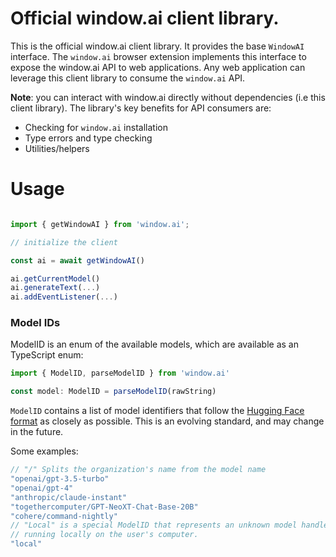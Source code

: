 # Official window.ai client library.

This is the official window.ai client library. It provides the base `WindowAI` interface. The `window.ai` browser extension implements this interface to expose the window.ai API to web applications. Any web application can leverage this client library to consume the `window.ai` API.

**Note**: you can interact with window.ai directly without dependencies (i.e this client library). The library's key benefits for API consumers are:

- Checking for `window.ai` installation
- Type errors and type checking
- Utilities/helpers

# Usage

```ts

import { getWindowAI } from 'window.ai';

// initialize the client

const ai = await getWindowAI()

ai.getCurrentModel()
ai.generateText(...)
ai.addEventListener(...)
```

### Model IDs

ModelID is an enum of the available models, which are available as an
TypeScript enum:
```ts
import { ModelID, parseModelID } from 'window.ai'

const model: ModelID = parseModelID(rawString)
```

`ModelID` contains a list of model identifiers that follow
the [Hugging Face format](https://huggingface.co/docs/transformers/main_classes/model) as closely
as possible. This is an evolving standard, and may change in the future.

Some examples:

```ts
// "/" Splits the organization's name from the model name
"openai/gpt-3.5-turbo"
"openai/gpt-4"
"anthropic/claude-instant"
"togethercomputer/GPT-NeoXT-Chat-Base-20B"
"cohere/command-nightly"
// "Local" is a special ModelID that represents an unknown model handler
// running locally on the user's computer.
"local"
```